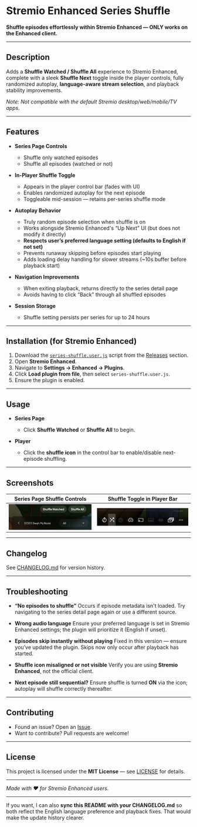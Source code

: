 # Stremio Enhanced Series Shuffle

**Shuffle episodes effortlessly within Stremio Enhanced — ONLY works on the Enhanced client.**

---

## Description

Adds a **Shuffle Watched / Shuffle All** experience to Stremio Enhanced, complete with a sleek **Shuffle Next** toggle inside the player controls, fully randomized autoplay, **language-aware stream selection**, and playback stability improvements.

*Note: Not compatible with the default Stremio desktop/web/mobile/TV apps.*

---

## Features

* **Series Page Controls**

  * Shuffle only watched episodes
  * Shuffle all episodes (watched or not)

* **In-Player Shuffle Toggle**

  * Appears in the player control bar (fades with UI)
  * Enables randomized autoplay for the next episode
  * Toggleable mid-session — retains per-series shuffle mode

* **Autoplay Behavior**

  * Truly random episode selection when shuffle is on
  * Works alongside Stremio Enhanced's “Up Next” UI (but does not modify it directly)
  * **Respects user’s preferred language setting (defaults to English if not set)**
  * Prevents runaway skipping before episodes start playing
  * Adds loading delay handling for slower streams (\~10s buffer before playback start)

* **Navigation Improvements**

  * When exiting playback, returns directly to the series detail page
  * Avoids having to click “Back” through all shuffled episodes

* **Session Storage**

  * Shuffle setting persists per series for up to 24 hours

---

## Installation (for Stremio Enhanced)

1. Download the [`series-shuffle.user.js`](series-shuffle.user.js) script from the [Releases](https://github.com/399iejijw9e29ejiwjljasd/stremio-enhanced-series-shuffle/releases) section.
2. Open **Stremio Enhanced**.
3. Navigate to **Settings → Enhanced → Plugins**.
4. Click **Load plugin from file**, then select `series-shuffle.user.js`.
5. Ensure the plugin is enabled.

---

## Usage

* **Series Page**

  * Click **Shuffle Watched** or **Shuffle All** to begin.

* **Player**

  * Click the **shuffle icon** in the control bar to enable/disable next-episode shuffling.

---

## Screenshots

| Series Page Shuffle Controls                        | Shuffle Toggle in Player Bar                  |
| --------------------------------------------------- | --------------------------------------------- |
| ![Shuffle Buttons](screenshots/shuffle-buttons.png) | ![Shuffle Icon](screenshots/shuffle-icon.png) |

---

## Changelog

See [CHANGELOG.md](CHANGELOG.md) for version history.

---

## Troubleshooting

* **“No episodes to shuffle”**
  Occurs if episode metadata isn't loaded. Try navigating to the series detail page again or use a different source.

* **Wrong audio language**
  Ensure your preferred language is set in Stremio Enhanced settings; the plugin will prioritize it (English if unset).

* **Episodes skip instantly without playing**
  Fixed in this version — ensure you’ve updated the plugin. Skips now only occur after playback has started.

* **Shuffle icon misaligned or not visible**
  Verify you are using **Stremio Enhanced**, not the official client.

* **Next episode still sequential?**
  Ensure shuffle is turned **ON** via the icon; autoplay will shuffle correctly thereafter.

---

## Contributing

* Found an issue? Open an [Issue](https://github.com/399iejijw9e29ejiwjljasd/stremio-enhanced-series-shuffle/issues).
* Want to contribute? Pull requests are welcome!

---

## License

This project is licensed under the **MIT License** — see [LICENSE](LICENSE) for details.

---

*Made with ♥ for Stremio Enhanced users.*

---

If you want, I can also **sync this README with your CHANGELOG.md** so both reflect the English language preference and playback fixes. That would make the update history clearer.
